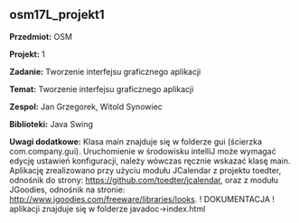 ## osm17L_projekt1

**Przedmiot:** OSM

**Projekt:** 1

**Zadanie:** Tworzenie interfejsu graficznego aplikacji

**Temat:** Tworzenie interfejsu graficznego aplikacji

**Zespol:** Jan Grzegorek, Witold Synowiec

**Biblioteki:** Java Swing

**Uwagi dodatkowe:** Klasa main znajduje się w folderze gui (ścierzka com.company.gui). Uruchomienie w środowisku intelliJ może wymagać edycję ustawień konfiguracji, należy wówczas ręcznie wskazać klasę main. Aplikację zrealizowano przy użyciu modułu JCalendar z projektu toedter, odnośnik do strony: https://github.com/toedter/jcalendar, oraz z modułu JGoodies, odnośnik na stronie: http://www.jgoodies.com/freeware/libraries/looks.
! DOKUMENTACJA ! aplikacji znajduje się w folderze javadoc->index.html
